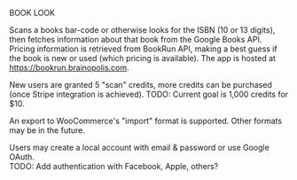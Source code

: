 BOOK LOOK

Scans a books bar-code or otherwise looks for the ISBN (10 or 13 digits), then fetches information
about that book from the Google Books API.  Pricing information is retrieved from BookRun API, making a best guess if the book is new or used (which pricing is available).  The app is hosted at <https://bookrun.brainopolis.com>.

New users are granted 5 "scan" credits, more credits can be purchased (once Stripe integration is achieved).  TODO: Current goal is 1,000 credits for $10.

An export to WooCommerce's "import" format is supported.  Other formats may be in the future.

Users may create a local account with email & password or use Google OAuth.  
TODO: Add authentication with Facebook, Apple, others?